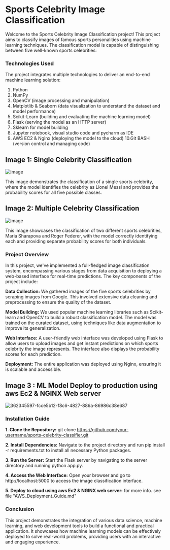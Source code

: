 # Sports Celebrity Image Classification

Welcome to the Sports Celebrity Image Classification project! This project aims to classify images of famous sports personalities using machine learning techniques. The classification model is capable of distinguishing between five well-known sports celebrities:

### Technologies Used
The project integrates multiple technologies to deliver an end-to-end machine learning solution:

1. Python
2. NumPy
3. OpenCV (image processing and manipulation)
4. Matplotlib & Seaborn (data visualization to understand the dataset and model performance)
5. Scikit-Learn (building and evaluating the machine learning model)
6. Flask (serving the model as an HTTP server)
7. Sklearn for model building
8. Jupyter notebook, visual studio code and pycharm as IDE
9. AWS EC2 & Nginx (deploying the model to the cloud)
10.Git BASH (version control and managing code)

## Image 1: Single Celebrity Classification
![image](https://github.com/user-attachments/assets/460955ec-7783-45b6-a480-5336b510be8f)

This image demonstrates the classification of a single sports celebrity, where the model identifies the celebrity as Lionel Messi and provides the probability scores for all five possible classes.

## Image 2: Multiple Celebrity Classification
![image](https://github.com/user-attachments/assets/5aeb313d-fd7b-4117-bd61-bf589467ffa6)

This image showcases the classification of two different sports celebrities, Maria Sharapova and Roger Federer, with the model correctly identifying each and providing separate probability scores for both individuals.

### Project Overview
In this project, we've implemented a full-fledged image classification system, encompassing various stages from data acquisition to deploying a web-based interface for real-time predictions. The key components of the project include:

**Data Collection:** We gathered images of the five sports celebrities by scraping images from Google. This involved extensive data cleaning and preprocessing to ensure the quality of the dataset.

**Model Building:** We used popular machine learning libraries such as Scikit-learn and OpenCV to build a robust classification model. The model was trained on the curated dataset, using techniques like data augmentation to improve its generalization.

**Web Interface:** A user-friendly web interface was developed using Flask to allow users to upload images and get instant predictions on which sports celebrity the image represents. The interface also displays the probability scores for each prediction.

**Deployment:** The entire application was deployed using Nginx, ensuring it is scalable and accessible.

## Image 3 : ML Model Deploy to production using aws Ec2 & NGINX Web server

![362345597-fcce5b12-f8c6-4827-886a-86986c38e687](https://github.com/user-attachments/assets/b2a34c8f-7175-4aa1-83d9-925940aaf425)


 

### Installation Guide

**1. Clone the Repository:** git clone https://github.com/your-username/sports-celebrity-classifier.git

**2. Install Dependencies:** Navigate to the project directory and run pip install -r requirements.txt to install all necessary Python packages.

**3. Run the Server:** Start the Flask server by navigating to the server directory and running python app.py.

**4. Access the Web Interface:** Open your browser and go to http://localhost:5000 to access the image classification interface.

**5. Deploy to cloud using aws Ec2 & NGINX web server:** for more info. see file "AWS_Deployment_Guide.md"

### Conclusion
This project demonstrates the integration of various data science, machine learning, and web development tools to build a functional and practical application. It showcases how machine learning models can be effectively deployed to solve real-world problems, providing users with an interactive and engaging experience.
